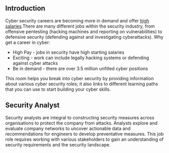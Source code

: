 ## Introduction
Cyber security careers are becoming more in demand and offer [high salaries](https://tryhackme.com/resources/blog/cyber-security-salary-career-options).There are many different jobs within the security industry, from offensive pentesting (hacking machines and reporting on vulnerabilities) to defensive security (defending against and investigating cyberattacks).
Why get a career in cyber:  
- High Pay - jobs in security have high starting salaries
- Exciting - work can include legally hacking systems or defending against cyber attacks
- Be in demand - there are over 3.5 million unfilled cyber positions

This room helps you break into cyber security by providing information about various cyber security roles; it also links to different learning paths that you can use to start building your cyber skills.


## Security Analyst
Security analysts are integral to constructing security measures across organisations to protect the company from attacks. Analysts explore and evaluate company networks to uncover actionable data and recommendations for engineers to develop preventative measures. This job role requires working with various stakeholders to gain an understanding of security requirements and the security landscape.
